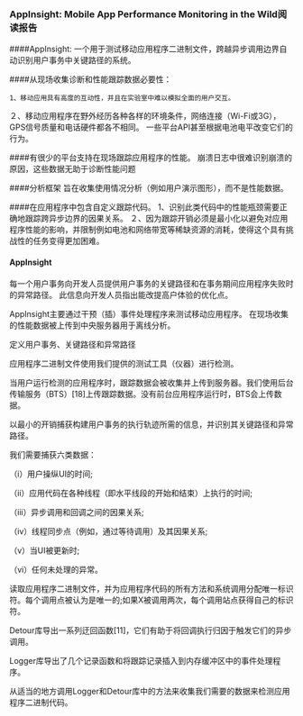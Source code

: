 ### AppInsight: Mobile App Performance Monitoring in the Wild阅读报告

####AppInsight:
一个用于测试移动应用程序二进制文件，跨越异步调用边界自动识别用户事务中关键路径的系统。

####从现场收集诊断和性能跟踪数据必要性：

	1、移动应用具有高度的互动性，并且在实验室中难以模拟全面的用户交互。 
  ２、移动应用程序在野外经历各种各样的环境条件，网络连接（Wi-Fi或3G），GPS信号质量和电话硬件都各不相同。 一些平台API甚至根据电池电平改变它们的行为。
  
####有很少的平台支持在现场跟踪应用程序的性能。
崩溃日志中很难识别崩溃的原因，这些数据无助于诊断性能问题

####分析框架
 旨在收集使用情况分析（例如用户演示图形），而不是性能数据。

####在应用程序中包含自定义跟踪代码。
1、识别此类代码中的性能瓶颈需要正确地跟踪跨异步边界的因果关系。
２、因为跟踪开销必须是最小化以避免对应用程序性能的影响，并限制例如电池和网络带宽等稀缺资源的消耗，使得这个具有挑战性的任务变得更加困难。

#### AppInsight
每一个用户事务向开发人员提供用户事务的关键路径和在事务期间应用程序失败时的异常路径。 此信息向开发人员指出能改提高户体验的优化点。

AppInsight主要通过干预（插）事件处理程序来测试移动应用程序。 在现场收集的性能数据被上传到中央服务器用于离线分析。


定义用户事务、关键路径和异常路径

应用程序二进制文件使用我们提供的测试工具（仪器）进行检测。

当用户运行检测的应用程序时，跟踪数据会被收集并上传到服务器。我们使用后台传输服务（BTS）[18]上传跟踪数据。没有前台应用程序运行时，BTS会上传数据。

以最小的开销捕获构建用户事务的执行轨迹所需的信息，并识别其关键路径和异常路径。

我们需要捕获六类数据：

（i）用户操纵UI的时间;

（ii）应用代码在各种线程（即水平线段的开始和结束）上执行的时间; 

（iii）异步调用和回调之间的因果关系; 

（iv）线程同步点（例如，通过等待调用）及其因果关系; 

（v）当UI被更新时; 

（vi）任何未处理的异常。

读取应用程序二进制文件，并为应用程序代码的所有方法和系统调用分配唯一标识符。每个调用点被认为是唯一的;如果X被调用两次，每个调用站点获得自己的标识符。

Detour库导出一系列迂回函数[11]，它们有助于将回调执行归因于触发它们的异步调用。

Logger库导出了几个记录函数和将跟踪记录插入到内存缓冲区中的事件处理程序。

从适当的地方调用Logger和Detour库中的方法来收集我们需要的数据来检测应用程序二进制代码。

